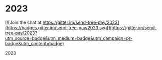 # 2023

[![Join the chat at https://gitter.im/send-tree-pay/2023](https://badges.gitter.im/send-tree-pay/2023.svg)](https://gitter.im/send-tree-pay/2023?utm_source=badge&utm_medium=badge&utm_campaign=pr-badge&utm_content=badge)

2023
